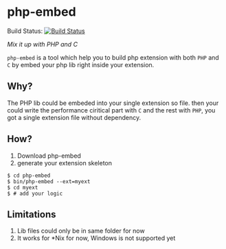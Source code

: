 php-embed
=============

Build Status: [![Build Status](https://secure.travis-ci.org/reeze/php-embed.png)](http://travis-ci.org/reeze/php-ext-embed)

*Mix it up with PHP and C*

`php-embed` is a tool which help you to build php extension
with both `PHP` and `C` by embed your php lib right inside your
extension.

## Why?

The PHP lib could be embeded into your single extension so file.
then your could write the performance ciritical part with `C` and the rest
with `PHP`, you got a single extension file without dependency.

## How?

1. Download php-embed
1. generate your extension skeleton

```
$ cd php-embed
$ bin/php-embed --ext=myext
$ cd myext
$ # add your logic
```

## Limitations

1. Lib files could only be in same folder for now
1. It works for \*Nix for now, Windows is not supported yet


